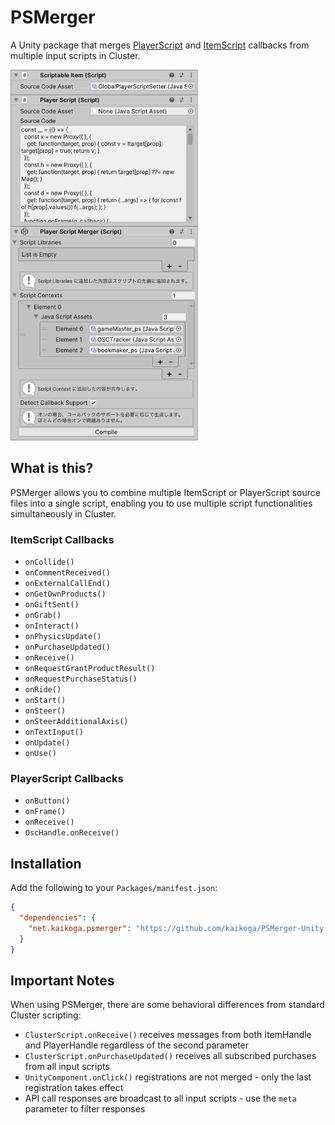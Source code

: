 # PSMerger

A Unity package that merges [PlayerScript](https://docs.cluster.mu/script/interfaces/PlayerScript.html) and [ItemScript](https://docs.cluster.mu/script/interfaces/ClusterScript.html) callbacks from multiple input scripts in Cluster.

<img src="screenshot.png" width="300" />

## What is this?

PSMerger allows you to combine multiple ItemScript or PlayerScript source files into a single script, enabling you to use multiple script functionalities simultaneously in Cluster.

### ItemScript Callbacks
- `onCollide()`
- `onCommentReceived()`
- `onExternalCallEnd()`
- `onGetOwnProducts()`
- `onGiftSent()`
- `onGrab()`
- `onInteract()`
- `onPhysicsUpdate()`
- `onPurchaseUpdated()`
- `onReceive()`
- `onRequestGrantProductResult()`
- `onRequestPurchaseStatus()`
- `onRide()`
- `onStart()`
- `onSteer()`
- `onSteerAdditionalAxis()`
- `onTextInput()`
- `onUpdate()`
- `onUse()`

### PlayerScript Callbacks
- `onButton()`
- `onFrame()`
- `onReceive()`
- `OscHandle.onReceive()`

## Installation

Add the following to your `Packages/manifest.json`:

```json
{
  "dependencies": {
    "net.kaikoga.psmerger": "https://github.com/kaikoga/PSMerger-Unity.git"
  }
}
```

## Important Notes

When using PSMerger, there are some behavioral differences from standard Cluster scripting:

- `ClusterScript.onReceive()` receives messages from both ItemHandle and PlayerHandle regardless of the second parameter
- `ClusterScript.onPurchaseUpdated()` receives all subscribed purchases from all input scripts
- `UnityComponent.onClick()` registrations are not merged - only the last registration takes effect
- API call responses are broadcast to all input scripts - use the `meta` parameter to filter responses
